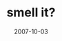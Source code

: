 ---
layout: base.njk
title : 'smell it?' 
view_title : 'smell it?' 
year : '2007' 
date : '2007-10-03' 
img_file : '/drawing/smellit.png' 
html_file : 'smellit' 
next_html : 'imadiver.html' 
year_order : '178' 
permalink : "title/{{html_file}}.html"
---